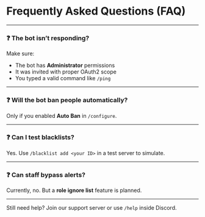 # Frequently Asked Questions (FAQ)

---

### ❓ The bot isn’t responding?

Make sure:
- The bot has **Administrator** permissions
- It was invited with proper OAuth2 scope
- You typed a valid command like `/ping`

---

### ❓ Will the bot ban people automatically?

Only if you enabled **Auto Ban** in `/configure`.

---

### ❓ Can I test blacklists?

Yes. Use `/blacklist add <your ID>` in a test server to simulate.

---

### ❓ Can staff bypass alerts?

Currently, no. But a **role ignore list** feature is planned.

---

Still need help? Join our support server or use `/help` inside Discord.
